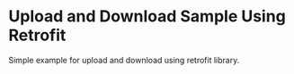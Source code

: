 # Upload and Download Sample Using Retrofit

Simple example for upload and download using retrofit library.
